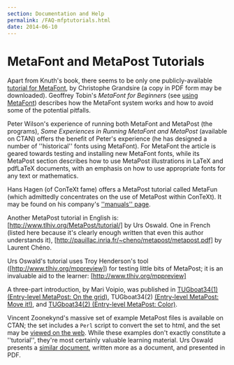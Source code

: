 ```yaml
---
section: Documentation and Help
permalink: /FAQ-mfptutorials.html
date: 2014-06-10
---
```


# MetaFont and MetaPost Tutorials

Apart from Knuth's book, there seems to be only one publicly-available
[tutorial for MetaFont](http://metafont.tutorial.free.fr/), by
Christophe Grandsire (a copy in PDF form may be downloaded).
Geoffrey Tobin's _MetaFont for Beginners_ 
(see [using MetaFont](FAQ-useMF.md)) describes how the MetaFont
system works and how to avoid some of the potential pitfalls.

Peter Wilson's experience of running both MetaFont and MetaPost (the
programs), _Some Experiences in Running MetaFont and MetaPost_
(available on CTAN) offers the benefit of Peter's experience (he
has designed a 
number of ''historical'' fonts using MetaFont).  For MetaFont the article is
geared towards testing and installing new MetaFont fonts, while its MetaPost
section describes how to use MetaPost illustrations in LaTeX and
pdfLaTeX documents, with an emphasis on how to use appropriate
fonts for any text or mathematics.

Hans Hagen (of ConTeXt fame) offers a MetaPost tutorial called
MetaFun (which admittedly concentrates on the use of MetaPost within
ConTeXt).  It may be found on his company's 
[''manuals'' page](http://www.pragma-ade.com/general/manuals/metafun-p.pdf).

Another MetaPost tutorial in English is: 
[http://www.tlhiv.org/MetaPost/tutorial/] by Urs Oswald.
One in French (listed here because it's clearly enough written
that even this author understands it),
[http://pauillac.inria.fr/~cheno/metapost/metapost.pdf]
by Laurent Ch&eacute;no.

Urs Oswald's tutorial uses Troy Henderson's tool
([http://www.tlhiv.org/mppreview]) for testing little bits of
MetaPost; it is an invaluable aid to the learner:
[http://www.tlhiv.org/mppreview]

A three-part introduction, by Mari Voipio, was published in
[TUGboat34(1) (Entry-level MetaPost: On the grid)](http://tug.org/TUGboat/intromp/tb106voipio-grid.pdf),
TUGboat34(2)
[(Entry-level MetaPost: Move it!)](http://tug.org/TUGboat/intromp/tb107voipio-moveit.pdf), and
[TUGboat34(2) (Entry-level MetaPost: Color)](http://tug.org/TUGboat/intromp/tb108voipio-color.pdf).

Vincent Zoonekynd's massive set of example MetaPost files is available on
CTAN; the set includes a `Perl` script to convert the
set to html, and the set may be 
[viewed on the web](http://zoonek.free.fr/LaTeX/Metapost/metapost.html).
While these examples don't exactly constitute a ''tutorial'', they're
most certainly valuable learning material.  Urs Oswald presents a
[similar document](http://www.ursoswald.ch/metapost/tutorial.pdf),
written more as a document, and presented in PDF.

